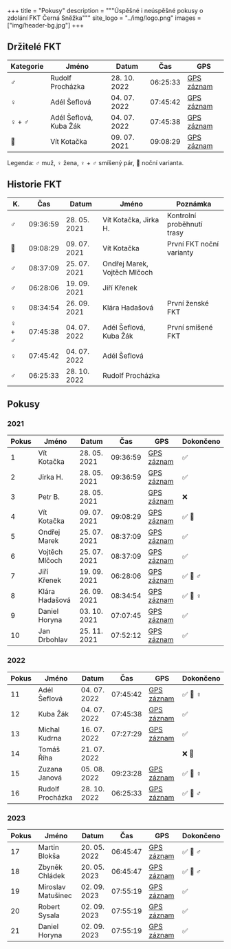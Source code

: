 +++
title = "Pokusy"
description = """Úspěšné i neúspěšné pokusy o zdolání FKT Černá Sněžka"""
site_logo = "../img/logo.png"
images = ["img/header-bg.jpg"]
+++

## Držitelé FKT

| Kategorie | Jméno                        | Datum        | Čas      | GPS                                                           |
|-----------|------------------------------|--------------|----------|---------------------------------------------------------------|
| ♂️         | Rudolf Procházka             | 28. 10. 2022 | 06:25:33 | [GPS záznam](//www.strava.com/activities/8031908768)          |
| ♀️         | Adél Šeflová                 | 04. 07. 2022 | 07:45:42 | [GPS záznam](//www.strava.com/activities/7416184529)          |
| ♀️  + ♂️    | Adél Šeflová, Kuba Žák       | 04. 07. 2022 | 07:45:38 | [GPS záznam](//www.strava.com/activities/7416157232)          |
| 🌌        | Vít Kotačka                  | 09. 07. 2021 | 09:08:29 | [GPS záznam](//connect.garmin.com/modern/activity/7099008235) |

Legenda: ♂️  muž, ♀️  žena, ♀️  + ♂️ smíšený pár, 🌌 noční varianta.

## Historie FKT

| K.      | Čas      | Datum        | Jméno                               | Poznámka                                          |
|---------|----------|--------------|-------------------------------------|---------------------------------------------------|
| ♂️       | 09:36:59 | 28. 05. 2021 | Vít Kotačka, Jirka H.               | Kontrolní proběhnutí trasy                        |
| 🌌      | 09:08:29 | 09. 07. 2021 | Vít Kotačka                         | První FKT noční varianty                          |
| ♂️       | 08:37:09 | 25. 07. 2021 | Ondřej Marek, Vojtěch Mlčoch        |                                                   |
| ♂️       | 06:28:06 | 19. 09. 2021 | Jiří Křenek                         |                                                   |
| ♀️       | 08:34:54 | 26. 09. 2021 | Klára Hadašová                      | První ženské FKT                                  |
| ♀️  + ♂️  | 07:45:38 | 04. 07. 2022 | Adél Šeflová, Kuba Žák              | První smíšené FKT                                 |
| ♀️       | 07:45:42 | 04. 07. 2022 | Adél Šeflová                        |                                                   |
| ♂️       | 06:25:33 | 28. 10. 2022 | Rudolf Procházka                    |                                                   |

## Pokusy

### 2021

| Pokus | Jméno              | Datum        | Čas      | GPS                                                           | Dokončeno     | 
|-------|--------------------|--------------|----------|---------------------------------------------------------------|---------------|
|     1 | Vít Kotačka        | 28. 05. 2021 | 09:36:59 | [GPS záznam](//connect.garmin.com/modern/activity/6857600703) | ✅            |
|     2 | Jirka H.           | 28. 05. 2021 | 09:36:59 | [GPS záznam](//connect.garmin.com/modern/activity/6857600703) | ✅            |
|     3 | Petr B.            | 28. 05. 2021 |          | [GPS záznam](//www.strava.com/activities/5372534529)          | ❌            |
|     4 | Vít Kotačka        | 09. 07. 2021 | 09:08:29 | [GPS záznam](//connect.garmin.com/modern/activity/7099008235) | ✅ 🌌         |
|     5 | Ondřej Marek       | 25. 07. 2021 | 08:37:09 | [GPS záznam](//sports-tracker.com/workout/ondejmarek/60fd568e8d65591692983948) | ✅ |
|     6 | Vojtěch Mlčoch     | 25. 07. 2021 | 08:37:09 | [GPS záznam](//sports-tracker.com/workout/ondejmarek/60fd568e8d65591692983948) | ✅ |
|     7 | Jiří Křenek        | 19. 09. 2021 | 06:28:06 | [GPS záznam](//www.strava.com/activities/5986147030)          | ✅ 🥈 ♂️       |
|     8 | Klára Hadašová     | 26. 09. 2021 | 08:34:54 | [GPS záznam](//connect.garmin.com/modern/activity/7557836272) | ✅ 🥈 ♀️       |
|     9 | Daniel Horyna      | 03. 10. 2021 | 07:07:45 | [GPS záznam](//www.strava.com/activities/6058928795)          | ✅            |
|    10 | Jan Drbohlav       | 25. 11. 2021 | 07:52:12 | [GPS záznam](//www.strava.com/activities/6306101654)          | ✅            |

### 2022

| Pokus | Jméno              | Datum        | Čas      | GPS                                                           | Dokončeno     |
|-------|--------------------|--------------|----------|---------------------------------------------------------------|---------------|
|    11 | Adél Šeflová       | 04. 07. 2022 | 07:45:42 | [GPS záznam](//www.strava.com/activities/7416184529)          | ✅ 🥇 ♀️       |
|    12 | Kuba Žák           | 04. 07. 2022 | 07:45:38 | [GPS záznam](//www.strava.com/activities/7416157232)          | ✅            |
|    13 | Michal Kudrna      | 16. 07. 2022 | 07:27:29 | [GPS záznam](//www.strava.com/activities/7479883354)          | ✅            |
|    14 | Tomáš Říha         | 21. 07. 2022 |          |                                                               | ❌ 🌌         |
|    15 | Zuzana Janová      | 05. 08. 2022 | 09:23:28 | [GPS záznam](//www.strava.com/activities/7587076423)          | ✅ 🥉 ♀️       |
|    16 | Rudolf Procházka   | 28. 10. 2022 | 06:25:33 | [GPS záznam](//www.strava.com/activities/8031908768)          | ✅ 🥇 ♂️       |

### 2023

| Pokus | Jméno              | Datum        | Čas      | GPS                                                            | Dokončeno     |
|-------|--------------------|--------------|----------|----------------------------------------------------------------|---------------|
|    17 | Martin Blokša      | 20. 05. 2022 | 06:45:47 | [GPS záznam](//connect.garmin.com/modern/activity/11156359738) | ✅ 🥉 ♂️       |
|    18 | Zbyněk Chládek     | 20. 05. 2023 | 06:45:47 | [GPS záznam](//connect.garmin.com/modern/activity/11156359738) | ✅ 🥉 ♂️       |
|    19 | Miroslav Matušinec | 02. 09. 2023 | 07:55:19 | [GPS záznam](//www.strava.com/activities/9769232959)           | ✅            |
|    20 | Robert Sysala      | 02. 09. 2023 | 07:55:19 | [GPS záznam](//www.strava.com/activities/9769232959)           | ✅            |
|    21 | Daniel Horyna      | 02. 09. 2023 | 07:55:19 | [GPS záznam](//www.strava.com/activities/9769232959)           | ✅            |
